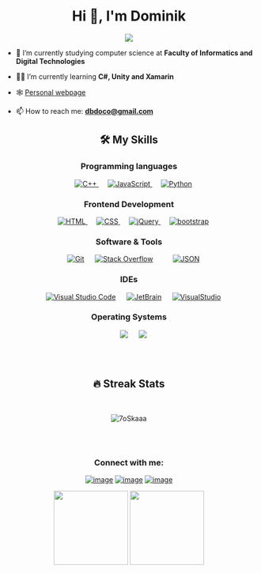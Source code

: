 <h1 align="center">Hi 👋, I'm Dominik</h1>
<p align="center">
  <a href="https://github.com/DenverCoder1/readme-typing-svg"><img src="https://readme-typing-svg.herokuapp.com?lines=Computer+Science+Student;Always%20learning%20new%20things&center=true&width=500&height=50"></a>
</p>


- 🏫 I’m currently studying computer science at **Faculty of Informatics and Digital Technologies**

- 🧙🏻 I’m currently learning **C#, Unity and Xamarin**

- 🕸️ <a href="https://dbdoco.github.io/Portfolio-website/">Personal webpage</a>

- 📫 How to reach me: **dbdoco@gmail.com**

<h2 align= "center">🛠️ My Skills</h2>

<h3 align= "center">Programming languages</h3>

<p align="center"> 
  &emsp;
  <a href="https://www.w3schools.com/cpp/" target="_blank"> 
    <img alt="C++" src="https://img.shields.io/badge/c++-%2300599C.svg?style=for-the-badge&logo=c%2B%2B&logoColor=white">
  </a> 
  &emsp;
  <a href="https://developer.mozilla.org/en-US/docs/Web/JavaScript" target="_blank"> 
     <img alt="JavaScript" src="https://img.shields.io/badge/javascript-%23323330.svg?style=for-the-badge&logo=javascript&logoColor=%23F7DF1E">
   </a>
  &emsp;
   <a href="https://www.python.org" target="_blank">
    <img alt="Python" src="https://img.shields.io/badge/python-3670A0?style=for-the-badge&logo=python&logoColor=ffdd54">
  </a>
</p>

<h3 align= "center">Frontend Development</h3>
<p align="center"> 
  &emsp; 
  <a href="https://www.w3.org/html/" target="_blank"> 
   <img alt="HTML" src="https://img.shields.io/badge/html5-%23E34F26.svg?style=for-the-badge&logo=html5&logoColor=white">
  </a>   
  &emsp;
  <a href="https://www.w3schools.com/css/" target="_blank">
    <img alt="CSS" src="https://img.shields.io/badge/css3-%231572B6.svg?style=for-the-badge&logo=css3&logoColor=white">
  </a>
    &emsp;
  <a href="https://jquery.com/" target="_blank">
    <img alt="jQuery" src="https://img.shields.io/badge/jquery-%230769AD.svg?style=for-the-badge&logo=jquery&logoColor=white">
  </a>
    &emsp;
  <a href="https://getbootstrap.com/" target="_blank">
    <img alt="bootstrap"src="https://img.shields.io/badge/Bootstrap-563D7C?style=for-the-badge&logo=bootstrap&logoColor=white">
  </a> 
</p>

<h3 align= "center">Software & Tools</h3>
 
<p align="center">
  &emsp;
    <a href="https://git-scm.com/"><img alt="Git" src="https://img.shields.io/badge/git-%23F05033.svg?style=for-the-badge&logo=git&logoColor=white"></a>
  &emsp;
    <a href="https://stackoverflow.com/"><img alt="Stack Overflow" src="https://img.shields.io/badge/-Stackoverflow-FE7A16?style=for-the-badge&logo=stack-overflow&logoColor=white"></a>
  &emsp;
    <a href="https://img.shields.io/badge/GeeksforGeeks-gray?style=for-the-badge&logo=geeksforgeeks&logoColor=35914c"></a>
  &emsp;
    <a href="https://www.json.org/json-en.html"><img alt="JSON" img src="https://img.shields.io/badge/JWT-black?style=for-the-badge&logo=JSON%20web%20tokens"></a>
</p>

<h3 align= "center">IDEs</h3>
 
<p align="center">
  &emsp;
    <a href="https://code.visualstudio.com/"><img alt="Visual Studio Code" src="https://img.shields.io/badge/Visual%20Studio%20Code-0078d7.svg?style=for-the-badge&logo=visual-studio-code&logoColor=white"></a>
  &emsp;
    <a href="https://www.jetbrains.com/"><img alt="JetBrain" src="https://img.shields.io/badge/CLion-black?style=for-the-badge&logo=clion&logoColor=white" /></a>
  &emsp;
    <a href="https://visualstudio.microsoft.com/"><img alt="VisualStudio" src="https://img.shields.io/badge/Visual%20Studio-5C2D91.svg?style=for-the-badge&logo=visual-studio&logoColor=white" /></a>
</p>

</p>

<h3 align= "center">Operating Systems</h3>
 
<p align="center">
  &emsp;
    <a href="https://github.com/torvalds/linux"><img src="https://img.shields.io/badge/Linux-FCC624?style=for-the-badge&logo=linux&logoColor=black"></a>
  &emsp;
    <a href="https://www.microsoft.com/hr-hr/windows?r=1"><img src="https://img.shields.io/badge/Windows-0078D6?style=for-the-badge&logo=windows&logoColor=white"></a>  
</p>
<br>
<br>

<h2 align="center"> 🔥 Streak Stats</h2>
<br>
<p align="center"><img src="https://github-readme-streak-stats.herokuapp.com?user=DBDoco&theme=black-ice&date_format=n%2Fj%5B%2FY%5D)" alt="7oSkaaa" /></p>

<br>
<br>

<h3 align="center">Connect with me:</h3>
<div align="center">

[![image](https://img.shields.io/badge/LinkedIn-0077B5?style=for-the-badge&logo=linkedin&logoColor=white)](https://www.linkedin.com/in/dominik-bedenic-469498136/)
[![image](https://img.shields.io/badge/Instagram-E4405F?style=for-the-badge&logo=instagram&logoColor=white)](https://www.instagram.com/dotdoco/)
[![image](https://img.shields.io/badge/Gmail-D14836?style=for-the-badge&logo=gmail&logoColor=white)](mailto:dbdoco@gmail.com)
  
</div>

<p align= "center">
  <img height= "150" src="https://github-readme-stats.vercel.app/api?username=DBDoco&theme=react&show_icons=true&include_all_commits=true" />
  <img height= "150" src="https://github-readme-stats.vercel.app/api/top-langs/?username=DBDoco&theme=react&layout=compact&hide=clarion" />
</p>
